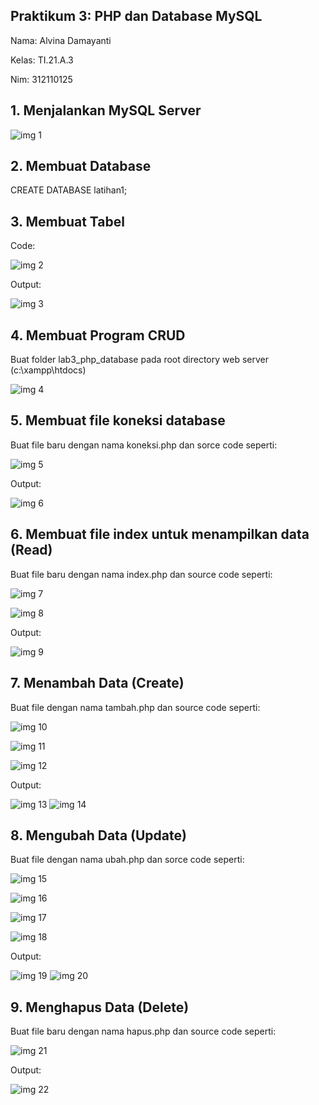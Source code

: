 ## Praktikum 3: PHP dan Database MySQL

Nama: Alvina Damayanti

Kelas: TI.21.A.3

Nim: 312110125

## 1. Menjalankan MySQL Server

![img 1](img/xampp.png)

## 2. Membuat Database

CREATE DATABASE latihan1;

## 3. Membuat Tabel

Code: 

![img 2](img/1.png)

Output:

![img 3](img/2.png)

## 4. Membuat Program CRUD

Buat folder lab3_php_database pada root directory web server (c:\xampp\htdocs)

![img 4](img/3.png)

## 5. Membuat file koneksi database

Buat file baru dengan nama koneksi.php dan sorce code seperti:

![img 5](img/4.png)

Output:

![img 6](img/5.png)

## 6. Membuat file index untuk menampilkan data (Read)

Buat file baru dengan nama index.php dan source code seperti:

![img 7](img/6.1.png)

![img 8](img/6.2.png)

Output:

![img 9](img/7.png)

## 7. Menambah Data (Create)

Buat file dengan nama tambah.php dan source code seperti:

![img 10](img/8.1.png)

![img 11](img/8.2.png)

![img 12](img/8.3.png)

Output:

![img 13](img/9.1.png)      ![img 14](img/9.2.png)

## 8. Mengubah Data (Update)

Buat file dengan nama ubah.php dan sorce code seperti:

![img 15](img/10.1.png)

![img 16](img/10.2.png)

![img 17](img/10.3.png)

![img 18](img/10.4.png)

Output:

![img 19](img/11.1.png)     ![img 20](img/11.2.png)

## 9. Menghapus Data (Delete)

Buat file baru dengan nama hapus.php dan source code seperti:

![img 21](img/12.1.png)

Output:

![img 22](img/12.2.png)